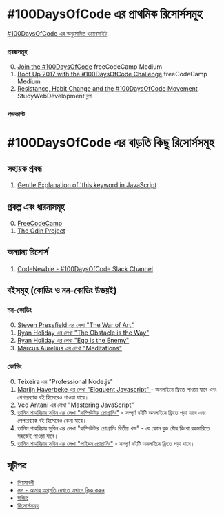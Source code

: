 # #100DaysOfCode এর প্রাথমিক রিসোর্সসমূহ

[#100DaysOfCode এর অনুমোদিত ওয়েবসাইট](http://100daysofcode.com/)

### প্রবন্ধসমূহ
0. [Join the #100DaysOfCode](https://medium.freecodecamp.com/join-the-100daysofcode-556ddb4579e4) freeCodeCamp Medium
1. [Boot Up 2017 with the #100DaysOfCode Challenge](https://medium.freecodecamp.com/start-2017-with-the-100daysofcode-improved-and-updated-18ce604b237b) freeCodeCamp Medium 
1. [Resistance, Habit Change and the #100DaysOfCode Movement](https://studywebdevelopment.com/100-days-of-code.html) StudyWebDevelopment ব্লগ

### পডকাস্ট

# #100DaysOfCode এর বাড়তি কিছু রিসোর্সসমূহ

## সহায়ক প্রবন্ধ
1. [Gentle Explanation of 'this keyword in JavaScript](http://rainsoft.io/gentle-explanation-of-this-in-javascript/)

## প্রকল্প এবং ধারনাসমূহ
0. [FreeCodeCamp](https://www.freecodecamp.com)
1. [The Odin Project](http://www.theodinproject.com/)

## অন্যান্য রিসোর্স
1. [CodeNewbie - #100DaysOfCode Slack Channel](https://codenewbie.typeform.com/to/uwsWlZ)

## বইসমূহ (কোডিং ও নন-কোডিং উভয়ই)

### নন-কোডিং
0. [Steven Pressfield এর লেখা "The War of Art"](http://www.goodreads.com/book/show/1319.The_War_of_Art)
1. [Ryan Holiday এর লেখা "The Obstacle is the Way"](http://www.goodreads.com/book/show/18668059-the-obstacle-is-the-way?ac=1&from_search=true)
1. [Ryan Holiday এর লেখা "Ego is the Enemy"](http://www.goodreads.com/book/show/27036528-ego-is-the-enemy?from_search=true&search_version=service)
1. [Marcus Aurelius এর লেখা "Meditations"](https://www.goodreads.com/book/show/662925.Meditations)

### কোডিং
0. Teixeira এর "Professional Node.js" 
1. [Marijn Haverbeke এর লেখা "Eloquent Javascript" ](http://eloquentjavascript.net/) - অনলাইনে ফ্রিতে পাওয়া যাবে এবং পেপারব্যাক বই হিসেবেও পাওয়া যাবে।
1. Ved Antani এর লেখা "Mastering JavaScript"
1. [তামিম শাহরিয়ার সুবিন এর লেখা "কম্পিউটার প্রোগ্রামিং"](http://cpbook.subeen.com/) - সম্পূর্ণ বইটি অনলাইনে ফ্রিতে পড়া যাবে এবং পেপারব্যাক বই হিসেবেও কেনা যাবে।
1. তামিম শাহরিয়ার সুবিন এর লেখা "কম্পিউটার প্রোগ্রামিং দ্বিতীয় খন্ড" - যে কোন বুক ষ্টোর কিংবা রকমারিতে সহজেই পাওয়া যাবে।
1. [তামিম শাহরিয়ার সুবিন এর লেখা "পাইথন প্রোগ্রামিং"](http://pybook.subeen.com/) - সম্পূর্ণ বইটি অনলাইনে ফ্রিতে পড়া যাবে।

## সূচীপত্র
* [নিয়মাবলী](rules.md)
* [লগ - আমার অগ্রগতি দেখতে এখানে ক্লিক করুন](log.md)
* [সজিপ্র](FAQ.md)
* [রিসোর্সসমূহ](resources.md)